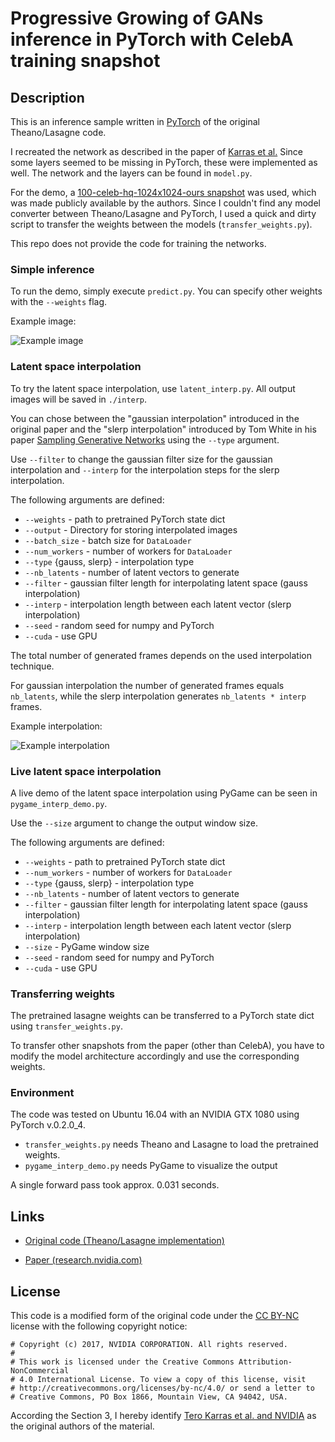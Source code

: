 # Progressive Growing of GANs inference in PyTorch with CelebA training snapshot


## Description
This is an inference sample written in [PyTorch](http://pytorch.org/) of the original Theano/Lasagne code.

I recreated the network as described in the paper of [Karras et al.](http://research.nvidia.com/publication/2017-10_Progressive-Growing-of) 
Since some layers seemed to be missing in PyTorch, these were implemented as well. 
The network and the layers can be found in `model.py`.

For the demo, a [100-celeb-hq-1024x1024-ours snapshot](https://drive.google.com/drive/folders/0B4qLcYyJmiz0bWJ5bHdKT0d6UXc) was used, which was made publicly available by the authors.
Since I couldn't find any model converter between Theano/Lasagne and PyTorch, I used a quick and dirty script to transfer the weights between the models (`transfer_weights.py`).

This repo does not provide the code for training the networks.

### Simple inference
To run the demo, simply execute `predict.py`.
You can specify other weights with the `--weights` flag.

Example image:

![Example image](https://raw.githubusercontent.com/ptrblck/prog_gans_pytorch_inference/master/example_small.png)


### Latent space interpolation
To try the latent space interpolation, use `latent_interp.py`.
All output images will be saved in `./interp`.

You can chose between the "gaussian interpolation" introduced in the original paper
and the "slerp interpolation" introduced by Tom White in his paper [Sampling Generative Networks](https://arxiv.org/abs/1609.04468v3)
using the `--type` argument.

Use `--filter` to change the gaussian filter size for the gaussian interpolation and `--interp` for the interpolation steps
for the slerp interpolation.

The following arguments are defined:

  * `--weights` - path to pretrained PyTorch state dict
  * `--output` - Directory for storing interpolated images
  * `--batch_size` - batch size for `DataLoader`
  * `--num_workers` - number of workers for `DataLoader`
  * `--type` {gauss, slerp} - interpolation type
  * `--nb_latents` - number of latent vectors to generate
  * `--filter` - gaussian filter length for interpolating latent space (gauss interpolation)
  * `--interp` - interpolation length between each latent vector (slerp interpolation)
  * `--seed` - random seed for numpy and PyTorch
  * `--cuda` - use GPU 

The total number of generated frames depends on the used interpolation technique.

For gaussian interpolation the number of generated frames equals `nb_latents`, while the slerp interpolation generates `nb_latents * interp` frames.

Example interpolation:

![Example interpolation](https://raw.githubusercontent.com/ptrblck/prog_gans_pytorch_inference/master/example_interp.gif)

### Live latent space interpolation
A live demo of the latent space interpolation using PyGame can be seen in `pygame_interp_demo.py`.

Use the `--size` argument to change the output window size.

The following arguments are defined:

  * `--weights` - path to pretrained PyTorch state dict
  * `--num_workers` - number of workers for `DataLoader`
  * `--type` {gauss, slerp} - interpolation type
  * `--nb_latents` - number of latent vectors to generate
  * `--filter` - gaussian filter length for interpolating latent space (gauss interpolation)
  * `--interp` - interpolation length between each latent vector (slerp interpolation)
  * `--size` - PyGame window size
  * `--seed` - random seed for numpy and PyTorch
  * `--cuda` - use GPU 

### Transferring weights
The pretrained lasagne weights can be transferred to a PyTorch state dict using `transfer_weights.py`.

To transfer other snapshots from the paper (other than CelebA), you have to modify the model architecture accordingly and use the corresponding weights.

### Environment
The code was tested on Ubuntu 16.04 with an NVIDIA GTX 1080 using PyTorch v.0.2.0_4.

  * `transfer_weights.py` needs Theano and Lasagne to load the pretrained weights.
  * `pygame_interp_demo.py` needs PyGame to visualize the output

A single forward pass took approx. 0.031 seconds.


## Links

* [Original code (Theano/Lasagne implementation)](https://github.com/tkarras/progressive_growing_of_gans)

* [Paper (research.nvidia.com)](http://research.nvidia.com/publication/2017-10_Progressive-Growing-of)


## License

This code is a modified form of the original code under the [CC BY-NC](https://creativecommons.org/licenses/by-nc/4.0/legalcode) license with the following copyright notice:

```
# Copyright (c) 2017, NVIDIA CORPORATION. All rights reserved.
#
# This work is licensed under the Creative Commons Attribution-NonCommercial
# 4.0 International License. To view a copy of this license, visit
# http://creativecommons.org/licenses/by-nc/4.0/ or send a letter to
# Creative Commons, PO Box 1866, Mountain View, CA 94042, USA.
```

According the Section 3, I hereby identify [Tero Karras et al. and NVIDIA](https://github.com/tkarras) as the original authors of the material.


